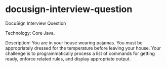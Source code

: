 # docusign-interview-question
DocuSign Interview Question

Technology: Core Java.

Description: You are in your house wearing pajamas. You must be appropriately dressed for the temperature before leaving your house.
Your challenge is to programmatically process a list of commands for getting ready, enforce related rules, and display appropriate output.
